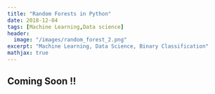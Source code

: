 ```yaml
---
title: "Random Forests in Python"
date: 2018-12-04
tags: [Machine Learning,Data science]
header:
  image: "/images/random_forest_2.png"
excerpt: "Machine Learning, Data Science, Binary Classification"
mathjax: true
---
```


## Coming Soon !!
